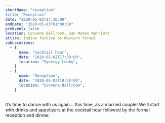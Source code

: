 ```yaml
---
shortName: "reception"
title: "Reception"
date: "2020-05-02T17:30:00"
endDate: "2020-05-03T01:00:00"
preEvent: false
location: Convene Ballroom, San Mateo Marriott
attire: Indian festive or Western formal
subLocations:
  - {
      name: "Cocktail hour",
      date: "2020-05-02T17:30:00",
      location: "Synergy Lobby",
    }
  - {
      name: "Reception",
      date: "2020-05-02T18:30:00",
      location: "Convene Ballroom",
    }
---
```


It’s time to dance with us again... this time, as a married couple! We’ll start with drinks and appetizers at the cocktail hour followed by the formal reception and dinner.

